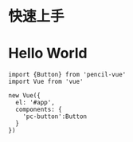 # 快速上手

# Hello World
```
import {Button} from 'pencil-vue'
import Vue from 'vue'

new Vue({
  el: '#app',
  components: {
    'pc-button':Button
  }
})
```